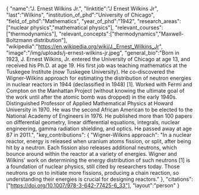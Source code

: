 {
    "name":"J. Ernest Wilkins Jr.",
    "linktitle":"J Ernest Wilkins Jr",
    "last":"Wilkins",
    "institution_of_phd":"University of Chicago",
    "field_of_phd":"Mathematics",
    "year_of_phd":"1942",
    "research_areas":["nuclear physics","mathematical physics"],
    "relevant_courses":["thermodynamics"],
    "relevant_concepts":["thermodynamics","Maxwell-Boltzmann distribution"],
    "wikipedia":"https://en.wikipedia.org/wiki/J._Ernest_Wilkins_Jr",
    "image":"/img/uploads/j-ernest-wilkins-jr.jpeg",
    "general_bio":"Born in 1923, J. Ernest Wilkins, Jr. entered the University of Chicago at age 13, and received his Ph.D. at age 19. His first job was teaching mathematics at the Tuskegee Institute (now Tuskegee University). He co-discovered the Wigner-Wilkins approach for estimating the distribution of neutron energies in nuclear reactors in 1944 (declassified in 1948) [1]. Worked with Fermi and Compton on the Manhattan Project (without knowing the ultimate goal of the work until after the atomic bomb was dropped) in the early 1940s. Distinguished Professor of Applied Mathematical Physics at Howard University in 1970. He was the second African American to be elected to the National Academy of Engineers in 1976. He published more than 100 papers on differential geometry, linear differential equations, integrals, nuclear engineering, gamma radiation shielding, and optics. He passed away at age 87 in 2011.",
    "key_contributions":
        {
            "Wigner-Wilkins approach": "In a nuclear reactor, energy is released when uranium atoms fission, or split, after being hit by a neutron. Each fission also releases additional neutrons, which bounce around within the reactor at a variety of energies. Wigner and Wilkins' work on determining the energy distribution of such neutrons [1] is a foundation of nuclear physics, still cited by researchers today. Those neutrons go on to initiate more fissions, producing a chain reaction, so understanding their energies is crucial for designing reactors."
        },
    "citations":["https://doi.org/10.1007/978-3-642-77425-6_33"],
    "layout":"person"
}
